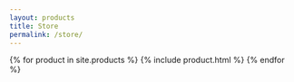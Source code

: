 ```yaml
---
layout: products
title: Store
permalink: /store/
---
```

{% for product in site.products %}
  {% include product.html %}
{% endfor %}